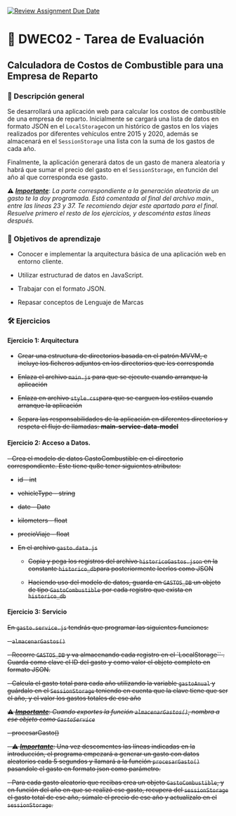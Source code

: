 [![Review Assignment Due Date](https://classroom.github.com/assets/deadline-readme-button-22041afd0340ce965d47ae6ef1cefeee28c7c493a6346c4f15d667ab976d596c.svg)](https://classroom.github.com/a/ZaBmhzMB)
# 📘 DWEC02 - Tarea de Evaluación

## Calculadora de Costos de Combustible para una Empresa de Reparto

### 📝 Descripción general

Se desarrollará una aplicación web para calcular los costos de combustible de una empresa de reparto. Inicialmente se cargará una lista de datos en formato JSON en el `LocalStorage`con un histórico de gastos en los viajes realizados por diferentes vehículos entre 2015 y 2020, además se almacenará en el `SessionStorage` una lista con la suma de los gastos de cada año. 

Finalmente, la aplicación generará datos de un gasto de manera aleatoria y habrá que sumar el precio del gasto en el `SessionStorage`, en función del año al que corresponda ese gasto.

⚠️ **<u>*Importante*</u>**: *La parte correspondiente a la generación aleatoria de un gasto te la doy programada. Está comentada al final del archivo main., entre las líneas 23 y 37. Te recomiendo dejar este apartado para el final. Resuelve primero el resto de los ejercicios, y descoménta estas líneas después.*

### 🎯 Objetivos de aprendizaje

- Conocer e implementar la arquitectura básica de una aplicación web en entorno cliente.

- Utilizar estructurad de datos en JavaScript.

- Trabajar con el formato JSON.

- Repasar conceptos de Lenguaje de Marcas

### 🛠️ Ejercicios

#### Ejercicio 1: Arquitectura

- ~~Crear una estructura de directorios basada en el patrón MVVM, e incluye los ficheros adjuntos en los directorios que les corresponda~~

- ~~Enlaza el archivo `main.js` para que se ejecute cuando arranque la aplicación~~

- ~~Enlaza en archivo `style.css`para que se carguen los estilos cuando arranque la aplicación~~

- ~~Separa las responsabilidades de la aplicación en diferentes directorios y respeta el flujo de llamadas: **main-service-data-model**~~  

#### Ejercicio 2: Acceso a Datos.

~~- Crea el modelo de datos GastoCombustible en el directorio correspondiente. Este tiene qu8e tener siguientes atributos:~~
  
  - ~~id - int~~
  
  - ~~vehicleType - string~~
  
  - ~~date - Date~~
  
  - ~~kilometers - float~~
  
  - ~~precioViaje - float~~

- ~~En el archivo `gasto.data.js`~~
  
  - ~~Copia y pega los registros del archivo `historicoGastos.json` en la constante `historico_db`para posteriormente leerlos como JSON~~
  
  - ~~Haciendo uso del modelo de datos, guarda en `GASTOS_DB` un objeto de tipo `GastoCombustible` por cada registro que exista en `historico_db`~~ 

#### Ejercicio 3: Servicio

~~En `gasto.service.js` tendrás que programar las siguientes funciones:~~

~~- `almacenarGastos()`~~
  
  ~~- Recorre `GASTOS_DB` y va almacenando cada registro en el `LocalStorage`` . Guarda como clave el ID del gasto y como valor el objeto completo en formato JSON.~~
  
  ~~- Calcula el gasto total para cada año utilizando la variable `gastoAnual` y guárdalo en el `SessionStorage` teniendo en cuenta que la clave tiene que ser el año, y el valor los gastos totales de ese año~~

~~⚠️ **<u><em>Importante</em></u>**: *Cuando exportes la función `almacenarGastos()`, nombra a ese objeto como `GastoService`*~~

~~- procesarGasto()~~ 
  
  ~~- ⚠️ **<u><em>Importante</em></u>**: Una vez descomentes las líneas indicadas en la introducción, el programa empezará a generar un gasto con datos aleatorios cada 5 segundos y llamará a la función `procesarGasto()` pasandole el gasto en formato json como parámetro.~~
  
  ~~- Para cada gasto aleatorio que recibas crea un objeto `GastoCombustible`, y en función del año en que se realizó ese gasto, recupera del `sessionStorage` el gasto total de ese año, súmale el precio de ese año y actualízalo en el `sessionStorage`.~~
